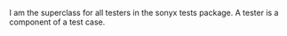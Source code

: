 I am the superclass for all testers in the sonyx tests package. A tester is a component of a test case.